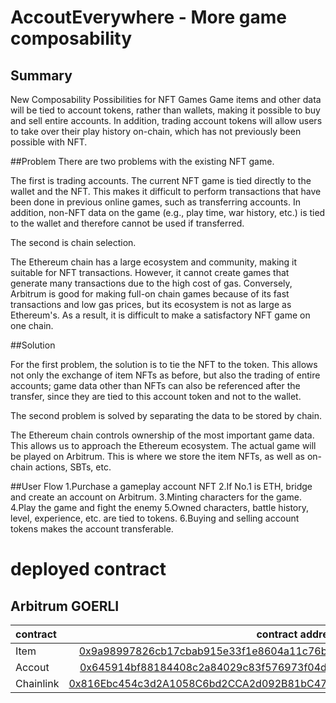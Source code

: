# AccoutEverywhere - More game composability
## Summary
New Composability Possibilities for NFT Games Game items and other data will be tied to account tokens, rather than wallets, making it possible to buy and sell entire accounts. In addition, trading account tokens will allow users to take over their play history on-chain, which has not previously been possible with NFT.

##Problem
There are two problems with the existing NFT game.

The first is trading accounts. The current NFT game is tied directly to the wallet and the NFT. This makes it difficult to perform transactions that have been done in previous online games, such as transferring accounts. In addition, non-NFT data on the game (e.g., play time, war history, etc.) is tied to the wallet and therefore cannot be used if transferred.

The second is chain selection.

The Ethereum chain has a large ecosystem and community, making it suitable for NFT transactions. However, it cannot create games that generate many transactions due to the high cost of gas. Conversely, Arbitrum is good for making full-on chain games because of its fast transactions and low gas prices, but its ecosystem is not as large as Ethereum's. As a result, it is difficult to make a satisfactory NFT game on one chain.


##Solution

For the first problem, the solution is to tie the NFT to the token. This allows not only the exchange of item NFTs as before, but also the trading of entire accounts; game data other than NFTs can also be referenced after the transfer, since they are tied to this account token and not to the wallet.

The second problem is solved by separating the data to be stored by chain.

The Ethereum chain controls ownership of the most important game data. This allows us to approach the Ethereum ecosystem. The actual game will be played on Arbitrum. This is where we store the item NFTs, as well as on-chain actions, SBTs, etc.

##User Flow
1.Purchase a gameplay account NFT
2.If No.1 is ETH, bridge and create an account on Arbitrum.
3.Minting characters for the game.
4.Play the game and fight the enemy
5.Owned characters, battle history, level, experience, etc. are tied to tokens.
6.Buying and selling account tokens makes the account transferable.

# deployed contract

## Arbitrum GOERLI

| contract  |                                                                                                                                                contract address |
| :-------- | --------------------------------------------------------------------------------------------------------------------------------------------------------------: |
| Item      | [0x9a98997826cb17cbab915e33f1e8604a11c76b9b](https://goerli-rollup-explorer.arbitrum.io/address/0x9a98997826cB17cBab915E33F1E8604A11C76b9b/tokens#address-tabs) |
| Accout    |                     [0x645914bf88184408c2a84029c83f576973f04d42](https://goerli-rollup-explorer.arbitrum.io/address/0x645914Bf88184408C2A84029C83f576973f04D42) |
| Chainlink |                     [0x816Ebc454c3d2A1058C6bd2CCA2d092B81bC47d9](https://goerli-rollup-explorer.arbitrum.io/address/0x816Ebc454c3d2A1058C6bd2CCA2d092B81bC47d9) |
